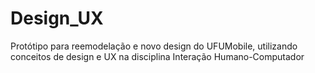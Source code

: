 # Design_UX
Protótipo para reemodelação e novo design do UFUMobile, utilizando conceitos de design e UX na disciplina Interação Humano-Computador
